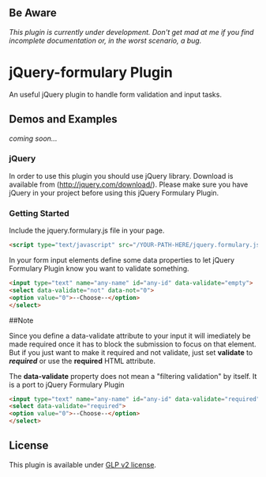 ## Be Aware

_This plugin is currently under development.
Don't get mad at me if you find incomplete documentation or, in the worst scenario, a bug._


jQuery-formulary Plugin
================

An useful jQuery plugin to handle form validation and input tasks.

## Demos and Examples
_coming soon..._

### jQuery

In order to use this plugin you should use jQuery library.
Download is available from (http://jquery.com/download/).
Please make sure you have jQuery in your project before using this jQuery Formulary Plugin.

### Getting Started

Include the jquery.formulary.js file in your page.

```html
<script type="text/javascript" src="/YOUR-PATH-HERE/jquery.formulary.js"></script>
```

In your form input elements define some data properties to let jQuery Formulary Plugin know you want to validate something.

```html
<input type="text" name="any-name" id="any-id" data-validate="empty"> 
<select data-validate="not" data-not="0">
<option value="0">--Choose--</option>
</select>
```

##Note

Since you define a data-validate attribute to your input it will imediately be made required once it has to block the submission to focus on that element.
But if you just want to make it required and not validate, just set __validate__ to ___required___ or use the __required__ HTML attribute. 

The __data-validate__ property does not mean a "filtering validation" by itself. It is a port to jQuery Formulary Plugin 

```html
<input type="text" name="any-name" id="any-id" data-validate="required"> 
<select data-validate="required">
<option value="0">--Choose--</option>
</select>
```


## License

This plugin is available under [GLP v2 license](http://www.gnu.org/licenses/gpl-2.0.html).
